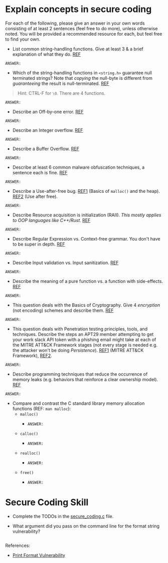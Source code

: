 # Explain concepts in secure coding

For each of the following, please give an answer in your own words consisting of at least 2 sentences (feel free to do more), unless otherwise noted. You will be provided a recommended resource for each, but feel free to find your own.

- List common string-handling functions. Give at least 3 & a brief explanation of what they do. [REF](https://cplusplus.com/reference/cstring/)

```text
ANSWER:
```

- Which of the string-handling functions in `<string.h>` guarantee null terminated strings? Note that *copying* the null-byte is different from *guaranteeing* the result is null-terminated. [REF](https://elixir.bootlin.com/linux/latest/source/lib/string.c)
> Hint: CTRL-F for `\0`. There are 4 functions.
```text
ANSWER:
```

- Describe an Off-by-one error. [REF](https://www.youtube.com/watch?v=T7-5ZSkJJKE)

```text
ANSWER:
```

- Describe an Integer overflow. [REF](https://www.youtube.com/watch?v=9NYleo0r4Eg)

```text
ANSWER:
```

- Describe a Buffer Overflow. [REF](https://www.youtube.com/watch?v=T03idxny9jE&list=PLhixgUqwRTjxglIswKp9mpkfPNfHkzyeN&index=13)
  
```text
ANSWER: 
```

- Describe at least 6 common malware obfuscation techniques, a sentence each is fine. [REF](https://www.youtube.com/watch?v=ag0gp1sxMVE)
  
```text
ANSWER: 
```

- Describe a Use-after-free bug. [REF1](https://www.youtube.com/watch?v=HPDBOhiKaD8&list=PLhixgUqwRTjxglIswKp9mpkfPNfHkzyeN&index=26) (Basics of `malloc()` and the heap). [REF2](https://www.youtube.com/watch?v=ZHghwsTRyzQ&list=PLhixgUqwRTjxglIswKp9mpkfPNfHkzyeN&index=29) (Use after free).

```text
ANSWER:
```

- Describe Resource acquisition is initialization (RAII). *This mostly applies to OOP languages like C++/Rust*. [REF](https://www.youtube.com/watch?v=q6dVKMgeEkk)

```text
ANSWER:
```

- Describe Regular Expression vs. Context-free grammar. You don't have to be super in depth. [REF](https://www.youtube.com/watch?v=BvWwW_Vhj-E) 

```text
ANSWER:
```

- Describe Input validation vs. Input sanitization. [REF](https://www.youtube.com/shorts/oKXIJg3WKRs)

```text
ANSWER:
```

- Describe the meaning of a pure function vs. a function with side-effects. [REF](https://www.youtube.com/watch?v=4IIWib5MZKg)

```text
ANSWER:
```

- This question deals with the Basics of Cryptography. Give 4 *encryption* (not encoding) schemes and describe them. [REF](https://www.youtube.com/watch?v=NuyzuNBFWxQ)

```text
ANSWER:
```

- This question deals with Penetration testing principles, tools, and techniques. Describe the steps an APT29 member attempting to get your work slack API token with a phishing email might take at each of the MITRE ATT&CK Framework stages (not every stage is needed e.g. the attacker won't be doing *Persistence*). [REF1](https://attack.mitre.org/) (MITRE ATT&CK Framework), [REF2](https://www.youtube.com/watch?v=kQIISQ4XR_Q).

```text
ANSWER: 
```

- Describe programming techniques that reduce the occurrence of memory leaks (e.g. behaviors that reinforce a clear ownership model). [REF](https://en.wikipedia.org/wiki/Memory_management)

```text
ANSWER:
```

- Compare and contrast the C standard library memory allocation functions (REF: `man malloc`):
  - `malloc()`
    - ```text
      ANSWER:
      ```
  - `calloc()`
    - ```text
      ANSWER:
      ```
  - `realloc()`
    - ```text
      ANSWER:
      ```
  - `free()`
    - ```text
      ANSWER:
      ```


# Secure Coding Skill

- Complete the TODOs in the [secure_coding.c](./secure_coding.c) file.

- What argument did you pass on the command line for the format string vulnerability?

```text

```

References:

- [Print Format Vulnerability](https://www.youtube.com/watch?v=0WvrSfcdq1I&list=PLhixgUqwRTjxglIswKp9mpkfPNfHkzyeN&index=21)
